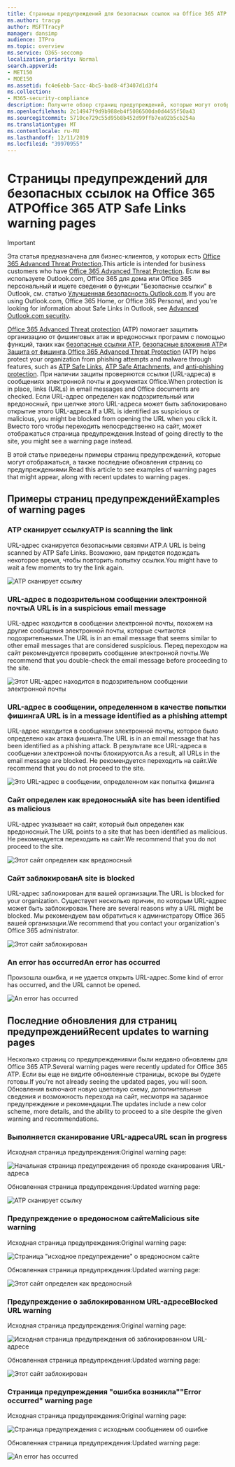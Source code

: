```yaml
---
title: Страницы предупреждений для безопасных ссылок на Office 365 ATP
ms.author: tracyp
author: MSFTTracyP
manager: dansimp
audience: ITPro
ms.topic: overview
ms.service: O365-seccomp
localization_priority: Normal
search.appverid:
- MET150
- MOE150
ms.assetid: fc4e6ebb-5acc-4bc5-bad8-4f3407d1d3f4
ms.collection:
- M365-security-compliance
description: Получите обзор страниц предупреждений, которые могут отображаться при работе с Office 365 Advanced Threat protection.
ms.openlocfilehash: 2c14947f9d9b988eb4f5086500da0d4455f50a43
ms.sourcegitcommit: 5710ce729c55d95b8b452d99ffb7ea92b5cb254a
ms.translationtype: MT
ms.contentlocale: ru-RU
ms.lasthandoff: 12/11/2019
ms.locfileid: "39970955"
---
```

# <a name="office-365-atp-safe-links-warning-pages"></a><span data-ttu-id="f8251-103">Страницы предупреждений для безопасных ссылок на Office 365 ATP</span><span class="sxs-lookup"><span data-stu-id="f8251-103">Office 365 ATP Safe Links warning pages</span></span>

> [!IMPORTANT]
> <span data-ttu-id="f8251-104">Эта статья предназначена для бизнес-клиентов, у которых есть [Office 365 Advanced Threat Protection](office-365-atp.md).</span><span class="sxs-lookup"><span data-stu-id="f8251-104">This article is intended for business customers who have [Office 365 Advanced Threat Protection](office-365-atp.md).</span></span> <span data-ttu-id="f8251-105">Если вы используете Outlook.com, Office 365 для дома или Office 365 персональный и ищете сведения о функции "Безопасные ссылки" в Outlook, см. статью [Улучшенная безопасность Outlook.com](https://support.office.com/article/882d2243-eab9-4545-a58a-b36fee4a46e2).</span><span class="sxs-lookup"><span data-stu-id="f8251-105">If you are using Outlook.com, Office 365 Home, or Office 365 Personal, and you're looking for information about Safe Links in Outlook, see [Advanced Outlook.com security](https://support.office.com/article/882d2243-eab9-4545-a58a-b36fee4a46e2).</span></span>

<span data-ttu-id="f8251-106">[Office 365 Advanced Threat protection](office-365-atp.md) (ATP) помогает защитить организацию от фишинговых атак и вредоносных программ с помощью функций, таких как [безопасные ссылки ATP](atp-safe-links.md), [безопасные вложения ATP](atp-safe-attachments.md)и [Защита от фишинга](anti-phishing-protection.md).</span><span class="sxs-lookup"><span data-stu-id="f8251-106">[Office 365 Advanced Threat Protection](office-365-atp.md) (ATP) helps protect your organization from phishing attempts and malware through features, such as [ATP Safe Links](atp-safe-links.md), [ATP Safe Attachments](atp-safe-attachments.md), and [anti-phishing protection](anti-phishing-protection.md).</span></span> <span data-ttu-id="f8251-107">При наличии защиты проверяются ссылки (URL-адреса) в сообщениях электронной почты и документах Office.</span><span class="sxs-lookup"><span data-stu-id="f8251-107">When protection is in place, links (URLs) in email messages and Office documents are checked.</span></span> <span data-ttu-id="f8251-108">Если URL-адрес определен как подозрительный или вредоносный, при щелчке этого URL-адреса может быть заблокировано открытие этого URL-адреса.</span><span class="sxs-lookup"><span data-stu-id="f8251-108">If a URL is identified as suspicious or malicious, you might be blocked from opening the URL when you click it.</span></span> <span data-ttu-id="f8251-109">Вместо того чтобы переходить непосредственно на сайт, может отображаться страница предупреждения.</span><span class="sxs-lookup"><span data-stu-id="f8251-109">Instead of going directly to the site, you might see a warning page instead.</span></span> 
  
<span data-ttu-id="f8251-110">В этой статье приведены примеры страниц предупреждений, которые могут отображаться, а также последние обновления страниц со предупреждениями.</span><span class="sxs-lookup"><span data-stu-id="f8251-110">Read this article to see examples of warning pages that might appear, along with recent updates to warning pages.</span></span>
  
## <a name="examples-of-warning-pages"></a><span data-ttu-id="f8251-111">Примеры страниц предупреждений</span><span class="sxs-lookup"><span data-stu-id="f8251-111">Examples of warning pages</span></span>

### <a name="atp-is-scanning-the-link"></a><span data-ttu-id="f8251-112">ATP сканирует ссылку</span><span class="sxs-lookup"><span data-stu-id="f8251-112">ATP is scanning the link</span></span>

<span data-ttu-id="f8251-113">URL-адрес сканируется безопасными связями ATP.</span><span class="sxs-lookup"><span data-stu-id="f8251-113">A URL is being scanned by ATP Safe Links.</span></span> <span data-ttu-id="f8251-114">Возможно, вам придется подождать некоторое время, чтобы повторить попытку ссылки.</span><span class="sxs-lookup"><span data-stu-id="f8251-114">You might have to wait a few moments to try the link again.</span></span>

![ATP сканирует ссылку](../media/ee8dd5ed-6b91-4248-b054-12b719e8d0ed.png)

### <a name="a-url-is-in-a-suspicious-email-message"></a><span data-ttu-id="f8251-116">URL-адрес в подозрительном сообщении электронной почты</span><span class="sxs-lookup"><span data-stu-id="f8251-116">A URL is in a suspicious email message</span></span>

<span data-ttu-id="f8251-117">URL-адрес находится в сообщении электронной почты, похожем на другие сообщения электронной почты, которые считаются подозрительными.</span><span class="sxs-lookup"><span data-stu-id="f8251-117">The URL is in an email message that seems similar to other email messages that are considered suspicious.</span></span> <span data-ttu-id="f8251-118">Перед переходом на сайт рекомендуется проверить сообщение электронной почты.</span><span class="sxs-lookup"><span data-stu-id="f8251-118">We recommend that you double-check the email message before proceeding to the site.</span></span>

![Этот URL-адрес находится в подозрительном сообщении электронной почты](../media/33f57923-23e3-4b0f-838b-6ad589ba897b.png)

### <a name="a-url-is-in-a-message-identified-as-a-phishing-attempt"></a><span data-ttu-id="f8251-120">URL-адрес в сообщении, определенном в качестве попытки фишинга</span><span class="sxs-lookup"><span data-stu-id="f8251-120">A URL is in a message identified as a phishing attempt</span></span>

<span data-ttu-id="f8251-121">URL-адрес находится в сообщении электронной почты, которое было определено как атака фишинга.</span><span class="sxs-lookup"><span data-stu-id="f8251-121">The URL is in an email message that has been identified as a phishing attack.</span></span> <span data-ttu-id="f8251-122">В результате все URL-адреса в сообщении электронной почты блокируются.</span><span class="sxs-lookup"><span data-stu-id="f8251-122">As a result, all URLs in the email message are blocked.</span></span> <span data-ttu-id="f8251-123">Не рекомендуется переходить на сайт.</span><span class="sxs-lookup"><span data-stu-id="f8251-123">We recommend that you do not proceed to the site.</span></span>

![Это URL-адрес в сообщении, определенном как попытка фишинга](../media/6e544a28-0604-4821-aba6-d5a57bb917e5.png)

### <a name="a-site-has-been-identified-as-malicious"></a><span data-ttu-id="f8251-125">Сайт определен как вредоносный</span><span class="sxs-lookup"><span data-stu-id="f8251-125">A site has been identified as malicious</span></span>

<span data-ttu-id="f8251-126">URL-адрес указывает на сайт, который был определен как вредоносный.</span><span class="sxs-lookup"><span data-stu-id="f8251-126">The URL points to a site that has been identified as malicious.</span></span>  <br/> <span data-ttu-id="f8251-127">Не рекомендуется переходить на сайт.</span><span class="sxs-lookup"><span data-stu-id="f8251-127">We recommend that you do not proceed to the site.</span></span>

![Этот сайт определен как вредоносный](../media/058883c8-23f0-4672-9c1c-66b084796177.png)

### <a name="a-site-is-blocked"></a><span data-ttu-id="f8251-129">Сайт заблокирован</span><span class="sxs-lookup"><span data-stu-id="f8251-129">A site is blocked</span></span>

<span data-ttu-id="f8251-130">URL-адрес заблокирован для вашей организации.</span><span class="sxs-lookup"><span data-stu-id="f8251-130">The URL is blocked for your organization.</span></span> <span data-ttu-id="f8251-131">Существует несколько причин, по которым URL-адрес может быть заблокирован.</span><span class="sxs-lookup"><span data-stu-id="f8251-131">There are several reasons why a URL might be blocked.</span></span> <span data-ttu-id="f8251-132">Мы рекомендуем вам обратиться к администратору Office 365 вашей организации.</span><span class="sxs-lookup"><span data-stu-id="f8251-132">We recommend that you contact your organization's Office 365 administrator.</span></span>

![Этот сайт заблокирован](../media/6b4bda2d-a1e6-419e-8b10-588e83c3af3f.png)

### <a name="an-error-has-occurred"></a><span data-ttu-id="f8251-134">An error has occurred</span><span class="sxs-lookup"><span data-stu-id="f8251-134">An error has occurred</span></span>

<span data-ttu-id="f8251-135">Произошла ошибка, и не удается открыть URL-адрес.</span><span class="sxs-lookup"><span data-stu-id="f8251-135">Some kind of error has occurred, and the URL cannot be opened.</span></span>

![An error has occurred](../media/2f7465a4-1cf4-4c1c-b7d4-3c07e4b795b4.png)

## <a name="recent-updates-to-warning-pages"></a><span data-ttu-id="f8251-137">Последние обновления для страниц предупреждений</span><span class="sxs-lookup"><span data-stu-id="f8251-137">Recent updates to warning pages</span></span>

<span data-ttu-id="f8251-138">Несколько страниц со предупреждениями были недавно обновлены для Office 365 ATP.</span><span class="sxs-lookup"><span data-stu-id="f8251-138">Several warning pages were recently updated for Office 365 ATP.</span></span> <span data-ttu-id="f8251-139">Если вы еще не видите обновленные страницы, вскоре вы будете готовы.</span><span class="sxs-lookup"><span data-stu-id="f8251-139">If you're not already seeing the updated pages, you will soon.</span></span> <span data-ttu-id="f8251-140">Обновления включают новую цветовую схему, дополнительные сведения и возможность перехода на сайт, несмотря на заданное предупреждение и рекомендации.</span><span class="sxs-lookup"><span data-stu-id="f8251-140">The updates include a new color scheme, more details, and the ability to proceed to a site despite the given warning and recommendations.</span></span>

### <a name="url-scan-in-progress"></a><span data-ttu-id="f8251-141">Выполняется сканирование URL-адреса</span><span class="sxs-lookup"><span data-stu-id="f8251-141">URL scan in progress</span></span>

<span data-ttu-id="f8251-142">Исходная страница предупреждения:</span><span class="sxs-lookup"><span data-stu-id="f8251-142">Original warning page:</span></span>

![Начальная страница предупреждения об проходе сканирования URL-адреса](../media/04368763-763f-43d6-94a4-a48291d36893.png)

<span data-ttu-id="f8251-144">Обновленная страница предупреждения:</span><span class="sxs-lookup"><span data-stu-id="f8251-144">Updated warning page:</span></span>

![ATP сканирует ссылку](../media/ee8dd5ed-6b91-4248-b054-12b719e8d0ed.png)

### <a name="malicious-site-warning"></a><span data-ttu-id="f8251-146">Предупреждение о вредоносном сайте</span><span class="sxs-lookup"><span data-stu-id="f8251-146">Malicious site warning</span></span>

<span data-ttu-id="f8251-147">Исходная страница предупреждения:</span><span class="sxs-lookup"><span data-stu-id="f8251-147">Original warning page:</span></span>

![Страница "исходное предупреждение" о вредоносном сайте](../media/b9efda09-6dd8-46ef-82cb-56e4d538b8f5.png)

<span data-ttu-id="f8251-149">Обновленная страница предупреждения:</span><span class="sxs-lookup"><span data-stu-id="f8251-149">Updated warning page:</span></span>

![Этот сайт определен как вредоносный](../media/058883c8-23f0-4672-9c1c-66b084796177.png)

### <a name="blocked-url-warning"></a><span data-ttu-id="f8251-151">Предупреждение о заблокированном URL-адресе</span><span class="sxs-lookup"><span data-stu-id="f8251-151">Blocked URL warning</span></span>

<span data-ttu-id="f8251-152">Исходная страница предупреждения:</span><span class="sxs-lookup"><span data-stu-id="f8251-152">Original warning page:</span></span>

![Исходная страница предупреждения об заблокированном URL-адресе](../media/3d6ba028-30bf-45fc-958e-d3aad3defc83.png)

<span data-ttu-id="f8251-154">Обновленная страница предупреждения:</span><span class="sxs-lookup"><span data-stu-id="f8251-154">Updated warning page:</span></span>

![Этот сайт заблокирован](../media/6b4bda2d-a1e6-419e-8b10-588e83c3af3f.png)

### <a name="error-occurred-warning-page"></a><span data-ttu-id="f8251-156">Страница предупреждения "ошибка возникла"</span><span class="sxs-lookup"><span data-stu-id="f8251-156">"Error occurred" warning page</span></span>

<span data-ttu-id="f8251-157">Исходная страница предупреждения:</span><span class="sxs-lookup"><span data-stu-id="f8251-157">Original warning page:</span></span>

![Страница предупреждения с исходным сообщением об ошибке](../media/9aaa4383-2f23-48be-bdaa-8efbcb2acc70.png)

<span data-ttu-id="f8251-159">Обновленная страница предупреждения:</span><span class="sxs-lookup"><span data-stu-id="f8251-159">Updated warning page:</span></span>

![An error has occurred](../media/2f7465a4-1cf4-4c1c-b7d4-3c07e4b795b4.png)
   
